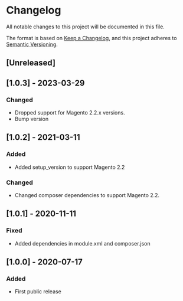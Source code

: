 # Changelog
All notable changes to this project will be documented in this file.

The format is based on [Keep a Changelog](https://keepachangelog.com/en/1.0.0/),
and this project adheres to [Semantic Versioning](https://semver.org/spec/v2.0.0.html).

## [Unreleased]
## [1.0.3] - 2023-03-29
### Changed
- Dropped support for Magento 2.2.x versions.
- Bump version

## [1.0.2] - 2021-03-11
### Added
- Added setup_version to support Magento 2.2

### Changed
- Changed composer dependencies to support Magento 2.2.

## [1.0.1] - 2020-11-11
### Fixed
- Added dependencies in module.xml and composer.json

## [1.0.0] - 2020-07-17
### Added
- First public release
